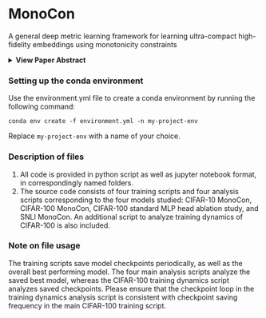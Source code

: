 # MonoCon
A general deep metric learning framework for learning ultra-compact high-fidelity embeddings using monotonicity constraints

<details>
<summary><b>View Paper Abstract</b></summary>
Learning high-quality, robust, efficient, and disentangled representations is a central challenge in artificial intelligence (AI). Deep metric learning frameworks tackle this challenge primarily using architectural and optimization constraints. Here, we introduce a third approach that instead relies on functional constraints. Specifically, we present MonoCon, a simple framework that uses a small monotonic multi-layer perceptron (MLP) head attached to any pre-trained encoder. Due to co-adaptation between encoder and head guided by contrastive loss and monotonicity constraints, MonoCon learns robust, disentangled, and highly compact embeddings at a practically negligible performance cost. On the CIFAR-100 image classification task, MonoCon yields representations that are nearly 9x more compact and 1.5x more robust than the fine-tuned encoder baseline, while retaining 99\% of the baseline's 5-NN classification accuracy. We also report a 3.4x more compact and 1.4x more robust representation on an SNLI sentence similarity task for a marginal reduction in the STSb score, establishing MonoCon as a general domain-agnostic framework. Crucially, these robust, ultra-compact representations learned via functional constraints offer a unified solution to critical challenges in disparate contexts ranging from edge computing to cloud-scale retrieval. 

</details>

### Setting up the conda environment
Use the environment.yml file to create a conda environment by running the following command:

`conda env create -f environment.yml -n my-project-env`

Replace `my-project-env` with a name of your choice.

### Description of files
1.  All code is provided in python script as well as jupyter notebook format, in correspondingly named folders.
2.  The source code consists of four training scripts and four analysis scripts corresponding to the four models studied: CIFAR-10 MonoCon, CIFAR-100 MonoCon,     CIFAR-100 standard MLP head ablation study, and SNLI MonoCon. An additional script to analyze training dynamics of CIFAR-100 is also included.

### Note on file usage
The training scripts save model checkpoints periodically, as well as the overall best performing model. The four main analysis scripts analyze the saved best       model, whereas the CIFAR-100 training dynamics script analyzes saved checkpoints. Please ensure that the checkpoint loop in the training dynamics analysis script is consistent with checkpoint saving frequency in the main CIFAR-100 training script.
